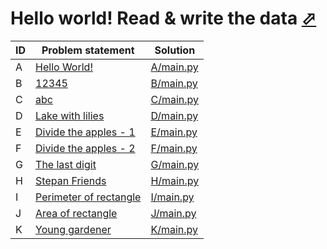 # Hello world! Read & write the data [⬀](https://www.e-olymp.com/en/contests/9508)



| ID | Problem statement                                                                 | Solution               |
|----|-----------------------------------------------------------------------------------|------------------------|
| A  | [Hello World!](https://www.e-olymp.com/en/contests/9508/problems/83301)           | [A/main.py](A/main.py) |
| B  | [12345](https://www.e-olymp.com/en/contests/9508/problems/83302)                  | [B/main.py](B/main.py) |
| C  | [abc](https://www.e-olymp.com/en/contests/9508/problems/83303)                    | [C/main.py](C/main.py) |
| D  | [Lake with lilies](https://www.e-olymp.com/en/contests/9508/problems/83304)       | [D/main.py](D/main.py) |
| E  | [Divide the apples - 1](https://www.e-olymp.com/en/contests/9508/problems/83305)  | [E/main.py](E/main.py) |
| F  | [Divide the apples - 2](https://www.e-olymp.com/en/contests/9508/problems/83306)  | [F/main.py](F/main.py) |
| G  | [The last digit](https://www.e-olymp.com/en/contests/9508/problems/83307)         | [G/main.py](G/main.py) |
| H  | [Stepan Friends](https://www.e-olymp.com/en/contests/9508/problems/83308)         | [H/main.py](H/main.py) |
| I  | [Perimeter of rectangle](https://www.e-olymp.com/en/contests/9508/problems/83309) | [I/main.py](I/main.py) |
| J  | [Area of rectangle](https://www.e-olymp.com/en/contests/9508/problems/83310)      | [J/main.py](J/main.py) |
| K  | [Young gardener](https://www.e-olymp.com/en/contests/9508/problems/83311)         | [K/main.py](K/main.py) |

